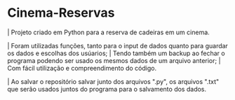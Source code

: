 # Cinema-Reservas
| Projeto criado em Python para a reserva de cadeiras em um cinema.

| Foram utilizadas funções, tanto para o input de dados quanto para guardar os dados e escolhas dos usúarios;
| Tendo também um backup ao fechar o programa podendo ser usado os mesmos dados de um arquivo anterior;
| Com fácil utilização e compreendimento do código.

| Ao salvar o repositório salvar junto dos arquivos ".py", os arquivos ".txt" que serão usados juntos do programa para o salvamento dos dados.
